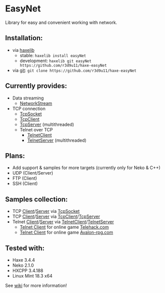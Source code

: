# EasyNet

Library for easy and convenient working with network.

## Installation:
* via [haxelib](https://lib.haxe.org/)
  * stable: `haxelib install easyNet`
  * development: `haxelib git easyNet https://github.com/r3d9u11/haxe-easyNet`
* via [git](https://git-scm.com/): `git clone https://github.com/r3d9u11/haxe-easyNet`

## Currently provides:
* Data streaming
  * [NetworkStream](../../wiki/rn.net.io.NetworkStream#networkstream)
* TCP connection
  * [TcpSocket](../../wiki/rn.net.tcp.TcpSocket#tcpsocket)
  * [TcpClient](../../wiki/rn.net.tcp.TcpClient#tcpclient)
  * [TcpServer](../../wiki/rn.net.tcp.TcpServer#tcpserver) (multithreaded)
  * Telnet over TCP
    * [TelnetClient](../../wiki/rn.net.tcp.telnet.TelnetClient#telnetclient)
    * [TelnetServer](../../wiki/rn.net.tcp.telnet.TelnetServer#telnetserver) (multithreaded)

## Plans:
* Add support & samples for more targets (currently only for Neko & C++)
* UDP (Client/Server)
* FTP (Client)
* SSH (Client)

## Samples collection:
* TCP [Client](samples/tcp/TcpSocket/client/Source/Main.hx#L1)/[Server](samples/tcp/TcpSocket/server/Source/Main.hx#L1) via [TcpSocket](../../wiki/rn.net.tcp.TcpSocket#tcpsocket)
* TCP [Client](samples/tcp/TcpClient/client/Source/Main.hx#L1)/[Server](samples/tcp/TcpClient/server/Source/Main.hx#L1) via [TcpClient](../../wiki/rn.net.tcp.TcpClient#tcpclient)/[TcpServer](../../wiki/rn.net.tcp.TcpServer#tcpserver)
* Telnet [Client](samples/tcp/Telnet/TelnetClient/client/Source/Main.hx#L1)/[Server](samples/tcp/Telnet/TelnetClient/server/Source/Main.hx#L1) via [TelnetClient](../../wiki/rn.net.tcp.telnet.TelnetClient#telnetclient)/[TelnetServer](../../wiki/rn.net.tcp.telnet.TelnetServer#telnetserver)
  * [Telnet Client](samples/tcp/Telnet/ttyGames/client-telehack.com/Source/Main.hx#L1) for online game [Telehack.com](http://telehack.wikia.com/wiki/Telehack_Wiki)
  * [Telnet Client](samples/tcp/Telnet/ttyGames/client-avalon-rpg.com/Source/Main.hx#L1) for online game [Avalon-rpg.com](https://www.avalon-rpg.com/guide/facts/)

## Tested with:
* Haxe 3.4.4
* Neko 2.1.0
* HXCPP 3.4.188
* Linux Mint 18.3 x64

See [wiki](../../wiki) for more information!